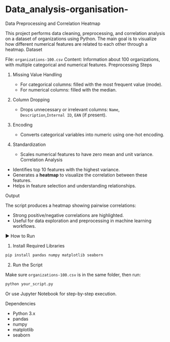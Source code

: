 # Data_analysis-organisation-
Data Preprocessing and Correlation Heatmap

This project performs data cleaning, preprocessing, and correlation analysis on a dataset of organizations using Python. The main goal is to visualize how different numerical features are related to each other through a heatmap.
Dataset

File: `organizations-100.csv`
Content: Information about 100 organizations, with multiple categorical and numerical features.
 Preprocessing Steps

1. Missing Value Handling  
   - For categorical columns: filled with the most frequent value (mode).
   - For numerical columns: filled with the median.

2. Column Dropping 
   - Drops unnecessary or irrelevant columns: `Name`, `Description`,`Internal ID`, `EAN` (if present).

3. Encoding  
   - Converts categorical variables into numeric using one-hot encoding.

4. Standardization
   - Scales numerical features to have zero mean and unit variance.
 Correlation Analysis
- Identifies top 10 features with the highest variance.
- Generates a **heatmap** to visualize the correlation between these features.
- Helps in feature selection and understanding relationships.

Output

The script produces a heatmap showing pairwise correlations:

- Strong positive/negative correlations are highlighted.
- Useful for data exploration and preprocessing in machine learning workflows.

 ▶️ How to Run

 
 1. Install Required Libraries

```bash
pip install pandas numpy matplotlib seaborn
```

2. Run the Script

Make sure `organizations-100.csv` is in the same folder, then run:

```bash
python your_script.py
```

Or use Jupyter Notebook for step-by-step execution.

 Dependencies

- Python 3.x
- pandas
- numpy
- matplotlib
- seaborn

